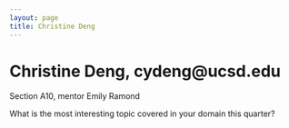 ```yaml
---
layout: page
title: Christine Deng
---
```

<div class="blurb">
	<h1>Christine Deng, cydeng@ucsd.edu</h1>
	<p>Section A10, mentor Emily Ramond</p>
	<p>What is the most interesting topic covered in your domain this quarter?</p>
</div><!-- /.blurb -->
